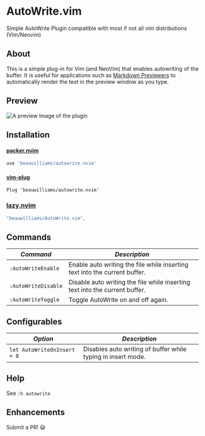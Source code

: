 #  AutoWrite.vim


Simple AutoWrite Plugin compatible with most if not all vim distributions (Vim/Neovim)


## About

This is a simple plug-in for Vim (and NeoVim) that enables autowriting of the buffer.
It is useful for applications such as [Markdown Previewers](https://github.com/ms-jpq/markdown-live-preview) to automatically render the text in the preview window as you type.

## Preview

![A preview image of the plugin](https://i.ibb.co/Tw07X4W/ezgif-com-gif-maker1.gif)


## Installation

#### [packer.nvim](https://github.com/wbthomason/packer.nvim)
```lua
use 'beauwilliams/autowrite.nvim'
```

#### [vim-plug](https://github.com/junegunn/vim-plug)
```vim
Plug 'beauwilliams/autowrite.nvim'
```

### [lazy.nvim](https://github.com/folke/lazy.nvim)
```lua
"beauwilliams/AutoWrite.vim",
```

## Commands

| _Command_      | _Description_ |
| -------------- | ------------- |
| `:AutoWriteEnable` |  Enable auto writing the file while inserting text into the current buffer. |
| `:AutoWriteDisable` |  Disable auto writing the file while inserting text into the current buffer. |
| `:AutoWriteToggle` |  Toggle AutoWrite on and off again. |

## Configurables

| _Option_      | _Description_ |
| -------------- | ------------- |
| `let AutoWriteOnInsert = 0` |  Disables auto writing of buffer while typing in insert mode. |


## Help

See `:h autowrite`


## Enhancements

Submit a PR! 😃
